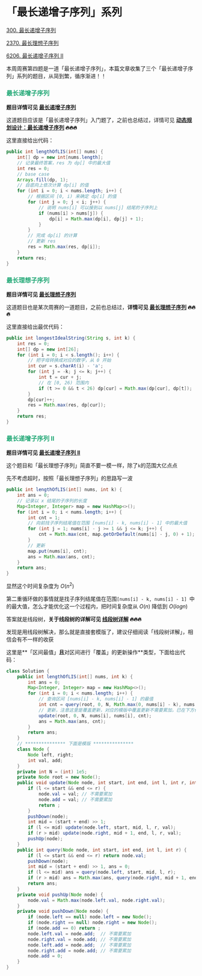 # 「最长递增子序列」系列

[300. 最长递增子序列](https://leetcode.cn/problems/longest-increasing-subsequence/)

[2370. 最长理想子序列](https://leetcode.cn/problems/longest-ideal-subsequence/)

[6206. 最长递增子序列 II](https://leetcode.cn/problems/longest-increasing-subsequence-ii/)



本周周赛第四题是一道「最长递增子序列」，本篇文章收集了三个「最长递增子序列」系列的题目，从简到繁，循序渐进！！

### <font color=#1FA774>最长递增子序列</font>

**题目详情可见 [最长递增子序列](https://leetcode.cn/problems/longest-increasing-subsequence/)**

这道题目应该是「最长递增子序列」入门题了，之前也总结过，详情可见 **[动态规划设计：最长递增子序列](./动态规划设计：最长递增子序列.html) 🔥🔥🔥**

这里直接给出代码：

```java
public int lengthOfLIS(int[] nums) {
    int[] dp = new int[nums.length];
    // 记录最终答案，res 为 dp[] 中的最大值
    int res = 0;
    // base case
    Arrays.fill(dp, 1);
    // 自底向上依次计算 dp[i] 的值
    for (int i = 0; i < nums.length; i++) {
        // 根据区间 [0, i) 来确定 dp[i] 的值
        for (int j = 0; j < i; j++) {
            // 说明 nums[i] 可以接到以 nums[j] 结尾的子序列上
            if (nums[i] > nums[j]) {
                dp[i] = Math.max(dp[i], dp[j] + 1);
            }
        }
        // 完成 dp[i] 的计算
        // 更新 res
        res = Math.max(res, dp[i]);
    }
    return res;
}
```


### <font color=#1FA774>最长理想子序列</font>

**题目详情可见 [最长理想子序列](https://leetcode.cn/problems/longest-ideal-subsequence/)**

这道题目也是某次周赛的一道题目，之前也总结过，**详情可见 [最长理想子序列](https://leetcode.cn/problems/longest-ideal-subsequence/solution/by-lfool-afr2/) 🔥🔥🔥**

这里直接给出最优代码：

```java
public int longestIdealString(String s, int k) {
    int res = 0;
    int[] dp = new int[26];
    for (int i = 0; i < s.length(); i++) {
        // 把字母转换成对应的数字，从 0 开始
        int cur = s.charAt(i) - 'a';
        for (int j = -k; j <= k; j++) {
            int t = cur + j;
            // 在 [0, 26) 范围内
            if (t >= 0 && t < 26) dp[cur] = Math.max(dp[cur], dp[t]);
        }
        dp[cur]++;
        res = Math.max(res, dp[cur]);
    }
    return res;
}
```

### <font color=#1FA774>最长递增子序列 II</font>

**题目详情可见 [最长递增子序列 II](https://leetcode.cn/problems/longest-increasing-subsequence-ii/)**

这个题目和「最长理想子序列」简直不要一模一样，除了`k`的范围大亿点点

先不考虑超时，按照「最长理想子序列」的思路写一波

```java
public int lengthOfLIS(int[] nums, int k) {
    int ans = 0;
    // 记录以 x 结尾的子序列的长度
    Map<Integer, Integer> map = new HashMap<>();
    for (int i = 0; i < nums.length; i++) {
        int cnt = 1;
        // 向前找子序列结尾值在范围 [nums[i] - k, nums[i] - 1] 中的最大值 
        for (int j = 1; nums[i] - j >= 1 && j <= k; j++) {
            cnt = Math.max(cnt, map.getOrDefault(nums[i] - j, 0) + 1);
        }
        // 更新
        map.put(nums[i], cnt);
        ans = Math.max(ans, cnt);
    }
    return ans;
}
```

显然这个时间复杂度为 $O(n^2)$

第二重循环做的事情就是找子序列结尾值在范围`[nums[i] - k, nums[i] - 1] `中的最大值，怎么才能优化这一个过程内，把时间复杂度从 $O(n)$ 降低到 $O(logn)$

答案就是线段树，**关于线段树的详解可见 [线段树详解](./线段树详解.html) 🔥🔥🔥**

发现是用线段树解决，那么就是直接套模版了，建议仔细阅读「线段树详解」，相信会有不一样的收获

这里是**「区间最值」**且**对区间进行「覆盖」的更新操作**类型，下面给出代码：

```java
class Solution {
    public int lengthOfLIS(int[] nums, int k) {
        int ans = 0;
        Map<Integer, Integer> map = new HashMap<>();
        for (int i = 0; i < nums.length; i++) {
            // 查询区间 [nums[i] - k, nums[i] - 1] 的最值
            int cnt = query(root, 0, N, Math.max(0, nums[i] - k), nums[i] - 1) + 1;
            // 更新，注意这里是覆盖更新，对应的模版中覆盖更新不需要累加，已在下方代码中标注
            update(root, 0, N, nums[i], nums[i], cnt);
            ans = Math.max(ans, cnt);
        }
        return ans;
    }
    // *************** 下面是模版 ***************
    class Node {
        Node left, right;
        int val, add;
    }
    private int N = (int) 1e5;
    private Node root = new Node();
    public void update(Node node, int start, int end, int l, int r, int val) {
        if (l <= start && end <= r) {
            node.val = val; // 不需要累加
            node.add = val; // 不需要累加
            return ;
        }
        pushDown(node);
        int mid = (start + end) >> 1;
        if (l <= mid) update(node.left, start, mid, l, r, val);
        if (r > mid) update(node.right, mid + 1, end, l, r, val);
        pushUp(node);
    }
    public int query(Node node, int start, int end, int l, int r) {
        if (l <= start && end <= r) return node.val;
        pushDown(node);
        int mid = (start + end) >> 1, ans = 0;
        if (l <= mid) ans = query(node.left, start, mid, l, r);
        if (r > mid) ans = Math.max(ans, query(node.right, mid + 1, end, l, r));
        return ans;
    }
    private void pushUp(Node node) {
        node.val = Math.max(node.left.val, node.right.val);
    }
    private void pushDown(Node node) {
        if (node.left == null) node.left = new Node();
        if (node.right == null) node.right = new Node();
        if (node.add == 0) return ;
        node.left.val = node.add;  // 不需要累加
        node.right.val = node.add; // 不需要累加
        node.left.add = node.add;  // 不需要累加
        node.right.add = node.add; // 不需要累加
        node.add = 0;
    }
}
```
